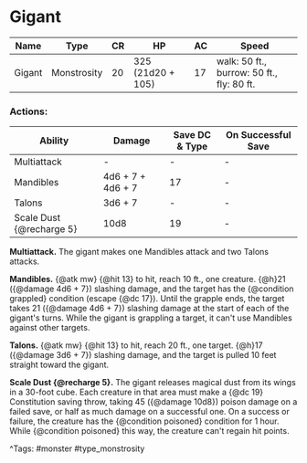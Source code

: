 # Gigant

| Name | Type | CR | HP | AC | Speed |
|------|------|----|----|----|-------|
| Gigant | Monstrosity | 20 | 325 (21d20 + 105) | 17 | walk: 50 ft., burrow: 50 ft., fly: 80 ft. |

### Actions:

| Ability | Damage | Save DC & Type | On Successful Save |
|---------|--------|----------------|--------------------|
| Multiattack | - | - | - |
| Mandibles | 4d6 + 7 + 4d6 + 7 | 17 | - |
| Talons | 3d6 + 7 | - | - |
| Scale Dust {@recharge 5} | 10d8 | 19 | - |


**Multiattack.** The gigant makes one Mandibles attack and two Talons attacks.

**Mandibles.** {@atk mw} {@hit 13} to hit, reach 10 ft., one creature. {@h}21 ({@damage 4d6 + 7}) slashing damage, and the target has the {@condition grappled} condition (escape {@dc 17}). Until the grapple ends, the target takes 21 ({@damage 4d6 + 7}) slashing damage at the start of each of the gigant's turns. While the gigant is grappling a target, it can't use Mandibles against other targets.

**Talons.** {@atk mw} {@hit 13} to hit, reach 20 ft., one target. {@h}17 ({@damage 3d6 + 7}) slashing damage, and the target is pulled 10 feet straight toward the gigant.

**Scale Dust {@recharge 5}.** The gigant releases magical dust from its wings in a 30-foot cube. Each creature in that area must make a {@dc 19} Constitution saving throw, taking 45 ({@damage 10d8}) poison damage on a failed save, or half as much damage on a successful one. On a success or failure, the creature has the {@condition poisoned} condition for 1 hour. While {@condition poisoned} this way, the creature can't regain hit points.

^Tags: #monster #type_monstrosity